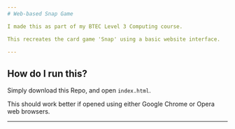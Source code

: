 ```yaml
---
# Web-based Snap Game

I made this as part of my BTEC Level 3 Computing course.

This recreates the card game 'Snap' using a basic website interface.

---
```

## How do I run this?

Simply download this Repo, and open `index.html`.

This should work better if opened using either Google Chrome or Opera web browsers.

---
